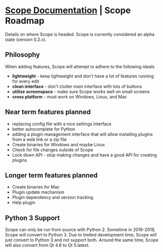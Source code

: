 # [Scope Documentation](index.md) |  Scope Roadmap
Details on where Scope is headed.  Scope is currently considered an alpha state (version 0.2.x).

## Philosophy
When adding features, Scope will attempt to adhere to the following ideals
- **lightweight** - keep lightweight and don't have a lot of features running for every edit
- **clean interface** - don't clutter main interface with lots of buttons
- **utilize screenspace** - make sure Scope works well on small screens
- **cross platform** - must work on Windows, Linux, and Mac

## Near term features planned
- replacing config file with a nice settings interface
- better autocomplete for Python
- adding a plugin management interface that will allow installing plugins from a web link or a zip file
- Create binaries for Windows and maybe Linux
- Check for file changes outside of Scope
- Lock down API - stop making changes and have a good API for creating plugins

## Longer term features planned
- Create binaries for Mac
- Plugin update mechanism
- Plugin dependency and version tracking
- Help plugin 

## Python 3 Support
Scope can only be run from source with Python 2.  Sometime in 2016-2018, Scope will convert to Python 3.  Due to limited development time, Scope will just convert to Python 3 and not support both.  Around the same time, Scope will also convert from Qt 4.8 to Qt 5.latest.